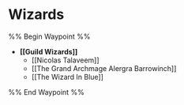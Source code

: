 # Wizards
%% Begin Waypoint %%
- **[[Guild Wizards]]**
	- [[Nicolas Talaveem]]
	- [[The Grand Archmage Alergra Barrowinch]]
	- [[The Wizard In Blue]]

%% End Waypoint %%
